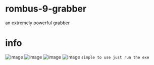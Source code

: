 # rombus-9-grabber
an extremely powerful grabber

# info
![image](https://user-images.githubusercontent.com/117858200/200939507-57310f72-63c9-4902-b0ec-bafe771bd642.png)
![image](https://user-images.githubusercontent.com/117858200/200939616-75159bb5-f5f3-4a0f-a39f-6de7b3e2ca5a.png)
![image](https://user-images.githubusercontent.com/117858200/200939657-6a8a0f55-fd4a-49d2-a74a-f1312a06f461.png)
![image](https://user-images.githubusercontent.com/117858200/200939680-5ea7bc20-7155-4c49-91ef-08dcbeb9c2e8.png)
``simple to use just run the exe``
